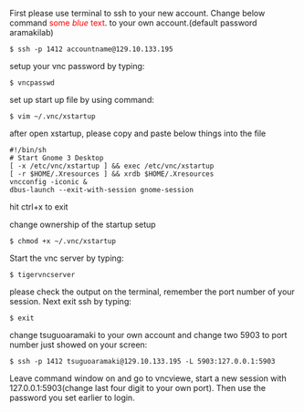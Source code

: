 First please use terminal to ssh to your new account. Change below command <span style="color:red">some *blue* text</span>.
 to your own account.(default password aramakilab)
```
$ ssh -p 1412 accountname@129.10.133.195
```

setup your vnc password by typing:
```
$ vncpasswd
```

set up start up file by using command:
```
$ vim ~/.vnc/xstartup
```

after open xstartup, please copy and paste below things into the file
```
#!/bin/sh
# Start Gnome 3 Desktop 
[ -x /etc/vnc/xstartup ] && exec /etc/vnc/xstartup
[ -r $HOME/.Xresources ] && xrdb $HOME/.Xresources
vncconfig -iconic &
dbus-launch --exit-with-session gnome-session
```

hit ctrl+x to exit

change ownership of the startup setup
```
$ chmod +x ~/.vnc/xstartup
```

Start the vnc server by typing:
```
$ tigervncserver
```

please check the output on the terminal, remember the port number of your session. Next exit ssh by typing:
```
$ exit
```

change tsuguoaramaki to your own account and change two 5903 to port number just showed on your screen:
```
$ ssh -p 1412 tsuguoaramaki@129.10.133.195 -L 5903:127.0.0.1:5903
```

Leave command window on and go to vncviewe, start a new session with 127.0.0.1:5903(change last four digit to your own port). Then use the password you set earlier to login.
